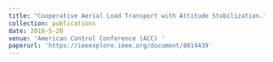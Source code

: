 ```yaml
---
title: "Cooperative Aerial Load Transport with Attitude Stabilization."
collection: publications
date: 2018-5-20
venue: 'American Control Conference (ACC) '
paperurl: 'https://ieeexplore.ieee.org/document/8814439'
---
```

